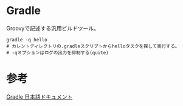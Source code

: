 # Gradle

Groovyで記述する汎用ビルドツール。  

```console
gradle -q hello
# カレントディレクトリの.gradleスクリプトからhelloタスクを探して実行する。
# -qオプションはログの出力を抑制する(quite)
```

# 参考
[Gradle 日本語ドキュメント](http://gradle.monochromeroad.com/docs/userguide/userguide_single.html)
